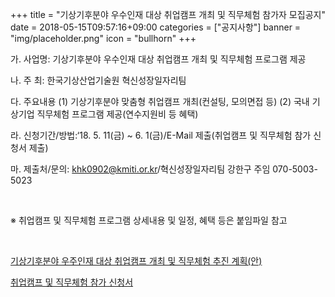 +++
title = "기상기후분야 우수인재 대상 취업캠프 개최 및 직무체험 참가자 모집공지"
date = 2018-05-15T09:57:16+09:00
categories = ["공지사항"]
banner = "img/placeholder.png"
icon = "bullhorn"
+++
<!--more-->

가. 사업명: 기상기후분야 우수인재 대상 취업캠프 개최 및 직무체험 프로그램 제공

나. 주 최: 한국기상산업기술원 혁신성장일자리팀

다. 주요내용 (1) 기상기후분야 맞춤형 취업캠프 개최(컨설팅, 모의면접 등) 
(2) 국내 기상기업 직무체험 프로그램 제공(연수지원비 등 혜택)

라. 신청기간/방법:‘18. 5. 11(금) ~ 6. 1(금)/E-Mail 제출(취업캠프 및 직무체험 참가 신청서 제출)

마. 제출처/문의: khk0902@kmiti.or.kr/혁신성장일자리팀 강한구 주임 070-5003-5023

<br>

※ 취업캠프 및 직무체험 프로그램 상세내용 및 일정, 혜택 등은 붙임파일 참고

<br>

[기상기후분야 우주인재 대상 취업캠프 개최 및 직무체험 추진 계획(안)](/files/기상기후분야_우주인재_대상_취업캠프_개최_및_직무체험_추진_계획.hwp)

[취업캠프 및 직무체험 참가 신청서](/files/취업캠프_및_직무체험_참가_신청서.hwp)

<br>
